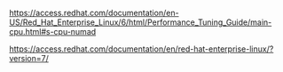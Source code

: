 https://access.redhat.com/documentation/en-US/Red_Hat_Enterprise_Linux/6/html/Performance_Tuning_Guide/main-cpu.html#s-cpu-numad

https://access.redhat.com/documentation/en/red-hat-enterprise-linux/?version=7/